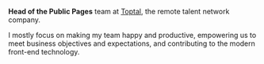 **Head of the Public Pages** team at [Toptal](https://toptal.com), the remote talent network company.

I mostly focus on making my team happy and productive, empowering us to meet business objectives and expectations, and contributing to the modern front-end technology.
